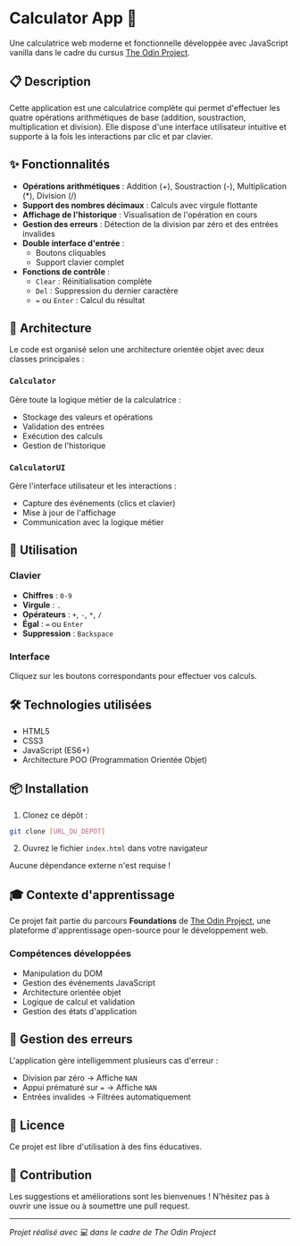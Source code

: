 # Calculator App 🧮

Une calculatrice web moderne et fonctionnelle développée avec JavaScript vanilla dans le cadre du cursus [The Odin Project](https://www.theodinproject.com/).

## 📋 Description

Cette application est une calculatrice complète qui permet d'effectuer les quatre opérations arithmétiques de base (addition, soustraction, multiplication et division). Elle dispose d'une interface utilisateur intuitive et supporte à la fois les interactions par clic et par clavier.

## ✨ Fonctionnalités

- **Opérations arithmétiques** : Addition (+), Soustraction (-), Multiplication (*), Division (/)
- **Support des nombres décimaux** : Calculs avec virgule flottante
- **Affichage de l'historique** : Visualisation de l'opération en cours
- **Gestion des erreurs** : Détection de la division par zéro et des entrées invalides
- **Double interface d'entrée** :
  - Boutons cliquables
  - Support clavier complet
- **Fonctions de contrôle** :
  - `Clear` : Réinitialisation complète
  - `Del` : Suppression du dernier caractère
  - `=` ou `Enter` : Calcul du résultat

## 🎯 Architecture

Le code est organisé selon une architecture orientée objet avec deux classes principales :

### `Calculator`
Gère toute la logique métier de la calculatrice :
- Stockage des valeurs et opérations
- Validation des entrées
- Exécution des calculs
- Gestion de l'historique

### `CalculatorUI`
Gère l'interface utilisateur et les interactions :
- Capture des événements (clics et clavier)
- Mise à jour de l'affichage
- Communication avec la logique métier

## 🚀 Utilisation

### Clavier
- **Chiffres** : `0-9`
- **Virgule** : `.`
- **Opérateurs** : `+`, `-`, `*`, `/`
- **Égal** : `=` ou `Enter`
- **Suppression** : `Backspace`

### Interface
Cliquez sur les boutons correspondants pour effectuer vos calculs.

## 🛠️ Technologies utilisées

- HTML5
- CSS3
- JavaScript (ES6+)
- Architecture POO (Programmation Orientée Objet)

## 📦 Installation

1. Clonez ce dépôt :
```bash
git clone [URL_DU_DEPOT]
```

2. Ouvrez le fichier `index.html` dans votre navigateur

Aucune dépendance externe n'est requise !

## 🎓 Contexte d'apprentissage

Ce projet fait partie du parcours **Foundations** de [The Odin Project](https://www.theodinproject.com/), une plateforme d'apprentissage open-source pour le développement web.

### Compétences développées
- Manipulation du DOM
- Gestion des événements JavaScript
- Architecture orientée objet
- Logique de calcul et validation
- Gestion des états d'application

## 🐛 Gestion des erreurs

L'application gère intelligemment plusieurs cas d'erreur :
- Division par zéro → Affiche `NAN`
- Appui prématuré sur `=` → Affiche `NAN`
- Entrées invalides → Filtrées automatiquement

## 📝 Licence

Ce projet est libre d'utilisation à des fins éducatives.

## 🤝 Contribution

Les suggestions et améliorations sont les bienvenues ! N'hésitez pas à ouvrir une issue ou à soumettre une pull request.

---

*Projet réalisé avec 💻 dans le cadre de The Odin Project*
